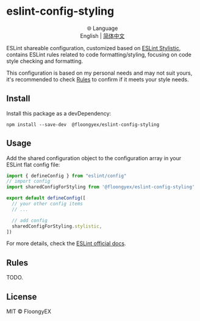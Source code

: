 # eslint-config-styling

<div align="center">
  <span>🌐 Language</span><br>
  <span>English</span>
  <span>|</span>
  <a href="README.zh-CN.md">简体中文</a>
</div>

ESLint shareable configuration, customized based on
[ESLint Stylistic](https://eslint.style/),
contains ESLint rules related to code formatting/styling,
focusing on code style checking and formatting.

This configuration is based on my personal needs and may not suit yours,
it's recommended to check [Rules](#rules)
to confirm if it meets your style needs.

## Install

Install this package as a devDependency:

```shell
npm install --save-dev  @floongyex/eslint-config-styling  
```

## Usage

Add the shared configuration object to the configuration array
in your ESLint flat config file:

```JavaScript file:eslint.config.js
import { defineConfig } from "eslint/config"
// import config
import sharedConfigForStyling from '@floongyex/eslint-config-styling'

export default defineConfig([
  // your other config items
  // ...

  // add config
  sharedConfigForStyling.stylistic,
])
```

For more details,
check the [ESLint official docs](https://eslint.org/docs/head/use/configure/configuration-files).

## Rules

TODO.

## License

MIT © FloongyEX

